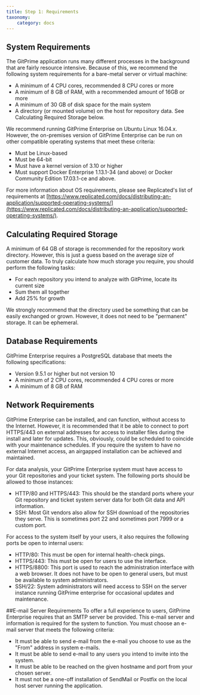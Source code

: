```yaml
---
title: Step 1: Requirements
taxonomy:
    category: docs
---
```


## System Requirements
The GitPrime application runs many different processes in the background that are fairly resource intensive.  Because of this, we recommend the following system requirements for a bare-metal server or virtual machine:

- A minimum of 4 CPU cores, recommended 8 CPU cores or more
- A minimum of 8 GB of RAM, with a recommended amount of 16GB or more
- A minimum of 30 GB of disk space for the main system
- A directory (or mounted volume) on the host for repository data.  See Calculating Required Storage below.

We recommend running GitPrime Enterprise on Ubuntu Linux 16.04.x.  However, the on-premises version of GitPrime Enterprise can be run on other compatible operating systems that meet these criteria:

- Must be Linux-based
- Must be 64-bit
- Must have a kernel version of 3.10 or higher
- Must support Docker Enterprise 1.13.1-34 (and above) or Docker Community Edition 17.03.1-ce and above.

For more information about OS requirements, please see Replicated's list of requirements at [https://www.replicated.com/docs/distributing-an-application/supported-operating-systems/](https://www.replicated.com/docs/distributing-an-application/supported-operating-systems/).

## Calculating Required Storage

A minimum of 64 GB of storage is recommended for the repository work directory.  However, this is just a guess based on the average size of customer data.  To truly calculate how much storage you require, you should perform the following tasks:

- For each repository you intend to analyze with GitPrime, locate its current size
- Sum them all together
- Add 25% for growth

We strongly recommend that the directory used be something that can be easily exchanged or grown.  However, it does not need to be "permanent" storage.  It can be ephemeral.

## Database Requirements
GitPrime Enterprise requires a PostgreSQL database that meets the following specifications:

- Version 9.5.1 or higher but not version 10
- A minimum of 2 CPU cores, recommended 4 CPU cores or more
- A minimum of 8 GB of RAM

## Network Requirements
GitPrime Enterprise can be installed, and can function, without access to the Internet.  However, it is recommended that it be able to connect to port HTTPS/443 on external addresses for access to installer files during the install and later for updates.  This, obviously, could be scheduled to coincide with your maintenance schedules.  If you require the system to have no external Internet access, an airgapped installation can be achieved and maintained.

For data analysis, your GitPrime Enterprise system must have access to your Git repositories and your ticket system.  The following ports should be allowed to those instances:

- HTTP/80 and HTTPS/443: This should be the standard ports where your Git repository and ticket system server data for both Git data and API information.
- SSH:  Most Git vendors also allow for SSH download of the repositories they serve.  This is sometimes port 22 and sometimes port 7999 or a custom port.

For access to the system itself by your users, it also requires the following ports be open to internal users:

- HTTP/80: This must be open for internal health-check pings.
- HTTPS/443: This must be open for users to use the interface.
- HTTPS/8800: This port is used to reach the administration interface with a web browser.  It does not have to be open to general users, but must be available to system administrators.
- SSH/22: System administrators will need access to SSH on the server instance running GitPrime enterprise for occasional updates and maintenance.

##E-mail Server Requirements
To offer a full experience to users, GitPrime Enterprise requires that an SMTP server be provided.  This e-mail server and information is required for the system to function.  You must choose an e-mail server that meets the following criteria:

- It must be able to send e-mail from the e-mail you choose to use as the "From" address in system e-mails.
- It must be able to send e-mail to any users you intend to invite into the system.
- It must be able to be reached on the given hostname and port from your chosen server.
- It must not be a one-off installation of SendMail or Postfix on the local host server running the application.